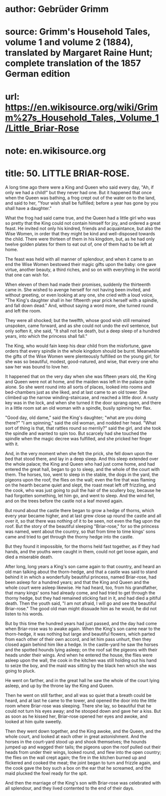 # author: Gebrüder Grimm
# source: Grimm's Household Tales, volume 1 and volume 2 (1884), translated by Margaret Raine Hunt; complete translation of the 1857 German edition
# url: https://en.wikisource.org/wiki/Grimm%27s_Household_Tales,_Volume_1/Little_Briar-Rose
# note: en.wikisource.org
# title: 50. LITTLE BRIAR-ROSE. 

 A long time ago there were a King and Queen who said every day, "Ah, if only we had a child!" but they never had one. But it happened that once when the Queen was bathing, a frog crept out of the water on to the land, and said to her, "Your wish shall be fulfilled; before a year has gone by you shall have a daughter." 

What the frog had said came true, and the Queen had a little girl who was so pretty that the King could not contain himself for joy, and ordered a great feast. He invited not only his kindred, friends and acquaintance, but also the Wise Women, in order that they might be kind and well-disposed towards the child. There were thirteen of them in his kingdom, but, as he had only twelve golden plates for them to eat out of, one of them had to be left at home. 

The feast was held with all manner of splendour, and when it came to an end the Wise Women bestowed their magic gifts upon the baby: one gave virtue, another beauty, a third riches, and so on with everything in the world that one can wish for. 

When eleven of them had made their promises, suddenly the thirteenth came in. She wished to avenge herself for not having been invited, and without greeting, or even looking at any one, she cried with a loud voice, "The King's daughter shall in her fifteenth year prick herself with a spindle, and fall down dead." And, without saying a word more, she turned round and left the room. 

They were all shocked; but the twelfth, whose good wish still remained unspoken, came forward, and as she ​could not undo the evil sentence, but only soften it, she said, "It shall not be death, but a deep sleep of a hundred years, into which the princess shall fall." 

The King, who would fain keep his dear child from the misfortune, gave orders that every spindle in the whole kingdom should be burnt. Meanwhile the gifts of the Wise Women were plenteously fulfilled on the young girl, for she was so beautiful, modest, good-natured, and wise, that every one who saw her was bound to love her. 

It happened that on the very day when she was fifteen years old, the King and Queen were not at home, and the maiden was left in the palace quite alone. So she went round into all sorts of places, looked into rooms and bed-chambers just as she liked, and at last came to an old tower. She climbed up the narrow winding-staircase, and reached a little door. A rusty key was in the lock, and when she turned it the door sprang open, and there in a little room sat an old woman with a spindle, busily spinning her flax. 

"Good day, old dame," said the King's daughter; "what are you doing there?" "I am spinning," said the old woman, and nodded her head. "What sort of thing is that, that rattles round so merrily?" said the girl, and she took the spindle and wanted to spin too. But scarcely had she touched the spindle when the magic decree was fulfilled, and she pricked her finger with it. 

And, in the very moment when she felt the prick, she fell down upon the bed that stood there, and lay in a deep sleep. And this sleep extended over the whole palace; the King and Queen who had just come home, and had entered the great hall, began to go to sleep, and the whole of the court with them. The horses, too, went to sleep in the stable, the dogs in the yard, the pigeons upon the roof, the flies on the wall; even the fire that was flaming on the hearth became quiet and slept, the roast meat left off frizzling, and the cook, who was just going to pull the hair of the scullery boy, because he had forgotten something, let him go, and went to sleep. And the wind fell, and on the trees before the castle not a leaf moved again. 

But round about the castle there began to grow a ​hedge of thorns, which every year became higher, and at last grew close up round the castle and all over it, so that there was nothing of it to be seen, not even the flag upon the roof. But the story of the beautiful sleeping "Briar-rose," for so the princess was named, went about the country, so that from time to time kings' sons came and tried to get through the thorny hedge into the castle. 

But they found it impossible, for the thorns held fast together, as if they had hands, and the youths were caught in them, could not get loose again, and died a miserable death. 

After long, long years a King's son came again to that country, and heard an old man talking about the thorn-hedge, and that a castle was said to stand behind it in which a wonderfully beautiful princess, named Briar-rose, had been asleep for a hundred years; and that the King and Queen and the whole court were asleep likewise. He had heard, too, from his grandfather, that many kings' sons had already come, and had tried to get through the thorny hedge, but they had remained sticking fast in it, and had died a pitiful death. Then the youth said, "I am not afraid, I will go and see the beautiful Briar-rose." The good old man might dissuade him as he would, he did not listen to his words. 

But by this time the hundred years had just passed, and the day had come when Briar-rose was to awake again. When the King's son came near to the thorn-hedge, it was nothing but large and beautiful flowers, which parted from each other of their own accord, and let him pass unhurt, then they closed again behind him like a hedge. In the castle-yard he saw the horses and the spotted hounds lying asleep; on the roof sat the pigeons with their heads under their wings. And when he entered the house, the flies were asleep upon the wall, the cook in the kitchen was still holding out his hand to seize the boy, and the maid was sitting by the black hen which she was going to pluck. 

He went on farther, and in the great hall he saw the whole of the court lying asleep, and up by the throne lay the King and Queen. 

Then he went on still farther, and all was so quiet that a ​breath could be heard, and at last he came to the tower, and opened the door into the little room where Briar-rose was sleeping. There she lay, so beautiful that he could not turn his eyes away; and he stooped down and gave her a kiss. But as soon as he kissed her, Briar-rose opened her eyes and awoke, and looked at him quite sweetly. 

Then they went down together, and the King awoke, and the Queen, and the whole court, and looked at each other in great astonishment. And the horses in the court-yard stood up and shook themselves; the hounds jumped up and wagged their tails; the pigeons upon the roof pulled out their heads from under their wings, looked round, and flew into the open country; the flies on the wall crept again; the fire in the kitchen burned up and flickered and cooked the meat; the joint began to turn and frizzle again, and the cook gave the boy such a box on the ear that he screamed, and the maid plucked the fowl ready for the spit. 

And then the marriage of the King's son with Briar-rose was celebrated with all splendour, and they lived contented to the end of their days. 


